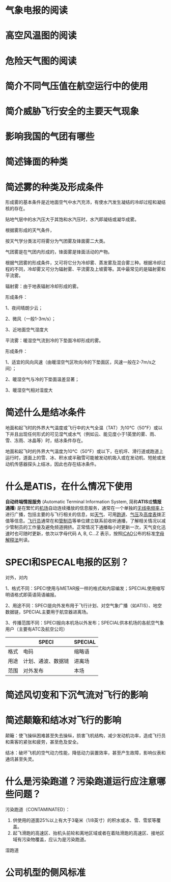 # 气象电报的阅读

# 高空风温图的阅读

# 危险天气图的阅读

# 简介不同气压值在航空运行中的使用

# 简介威胁飞行安全的主要天气现象

# 影响我国的气团有哪些

# 简述锋面的种类

# 简述雾的种类及形成条件

形成雾的基本条件是近地面空气中水汽充沛，有使水汽发生凝结的冷却过程和凝结核的存在。

贴地气层中的水汽压大于其饱和水汽压时，水汽即凝结或凝华成雾。

根据雾形成的天气条件，

按天气学分类法可将雾分为气团雾及锋面雾二大类。

气团雾是在气团内形成的，锋面雾是锋面活动的产物。

根据气团雾的形成条件，又可将它分为冷却雾、蒸发雾及混合雾三种。根据冷却过程的不同，冷却雾又可分为辐射雾、平流雾及上坡雾等。其中最常见的是辐射雾和平流雾。

辐射雾：由于地表辐射冷却形成的雾。

形成条件：

1、夜间晴朗少云；

2、微风（一般1-3m/s）；

3、近地面空气湿度大

平流雾：暖湿空气流到冷的下垫面冷却形成的雾。

形成条件：

1、适宜的风向风速（由暖湿空气区吹向冷的下垫面区，风速一般在2-7m/s之间）；

2、暖湿空气与冷的下垫面温差显著；

3、暖湿空气相对湿度大

# 简述什么是结冰条件

地面和起飞时的外界大气温度或飞行中的大气全温（TAT）为10℃（50℉）或以下并且出现任何形式的可见湿气或水气（例如云、能见度小于1英里的雾、雨、雪、冻雨、冰晶等）时，结冰条件存在。

地面和起飞时的外界大气温度为10℃（50℉）或以下，在机坪、滑行道或跑道上运行时，道面上的雪、冰、积水或半融雪可能被发动机吸入或在发动机、短舱或发动机传感器探头上结冰，因此也存在结冰条件。

# 什么是ATIS，在什么情况下使用

**自动终端情报服务** (Automatic
Terminal Information System, 简称**ATIS**或**情报通播**) 是在繁忙的[机场](http://baike.baidu.com/item/%E6%9C%BA%E5%9C%BA)自动连续播放的信息服务，通常在一个单独的[无线电](http://baike.baidu.com/item/%E6%97%A0%E7%BA%BF%E7%94%B5)[频率](http://baike.baidu.com/item/%E9%A2%91%E7%8E%87)上进行广播，包括主要的与飞行相关的信息，如[天气](http://baike.baidu.com/item/%E5%A4%A9%E6%B0%94)、可用[跑道](http://baike.baidu.com/item/%E8%B7%91%E9%81%93)、[气压](http://baike.baidu.com/item/%E6%B0%94%E5%8E%8B)及[高度表](http://baike.baidu.com/item/%E9%AB%98%E5%BA%A6%E8%A1%A8)拨正值等信息。[飞行员](http://baike.baidu.com/item/%E9%A3%9E%E8%A1%8C%E5%91%98)通常在和[管制员](http://baike.baidu.com/item/%E7%AE%A1%E5%88%B6%E5%91%98)等单位建立联系前收听通播，了解相关情况以减少管制员的工作量及避免频道拥挤。正常情况下通播每小时更新一次，天气变化迅速时也可随时更新，依次以字母代码 A, B, C...Z 表示，按照[ICAO](http://baike.baidu.com/item/ICAO)公布的标准[字母解释法](http://baike.baidu.com/item/%E5%AD%97%E6%AF%8D%E8%A7%A3%E9%87%8A%E6%B3%95)判读。

# SPECI和SPECAL电报的区别？

对外，对内

1、格式不同：SPECI使用与METAR报一样的格式和内容编发；SPECIAL使用缩写明语格式即英语简语编报。

2、用途不同：SPECI是向外发布用于飞行计划、对空气象广播（如ATIS）、地空数据链，SPECIAL主要用于航空器进离场。

3、传播范围不同：SPECI报向本机场以外发布；SPECIAL供本机场的各航空气象用户（主要有ATC及航空公司）

|      | SPECI     | SPECIAL |
| ---- | --------- | ------- |
| 格式   | 电码        | 缩略语     |
| 用途   | 计划、通波、数据链 | 进离场     |
| 范围   | 对外发布      | 本场      |

# 简述风切变和下沉气流对飞行的影响

# 简述颠簸和结冰对飞行的影响

颠簸：使飞操纵困难甚至失去操纵，损害飞机结构，减少发动机功率，造成飞行员和乘客的紧张和疲劳，甚至危及安全。

结冰：破坏飞机的空气动力性能，降低动力装置效率，甚至产生故障，影响仪表和通讯甚至失灵。

# 什么是污染跑道？污染跑道运行应注意哪些问题？

污染跑道（CONTAMINATED）：

1. 供使用的道面25%以上有大于3毫米（1/8英寸）的积水或冰、雪、雪浆等覆盖。
2. 起飞滑跑的高速区、抬机头前轮和离地区域或者在着陆滑跑的高速区、接地区域有污染物覆盖，应认为是污染跑道。

湿跑道

# 公司机型的侧风标准